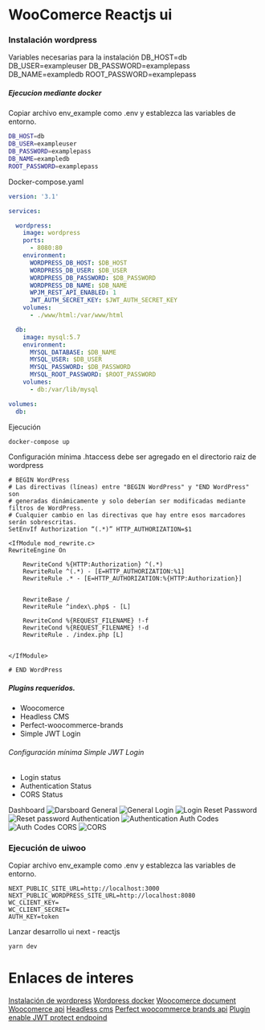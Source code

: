 # WooComerce Reactjs ui


### Instalación wordpress

Variables necesarias para la instalación
DB_HOST=db
DB_USER=exampleuser
DB_PASSWORD=examplepass
DB_NAME=exampledb
ROOT_PASSWORD=examplepass


##### Ejecucion mediante docker
Copiar archivo env_example como .env y establezca las variables de entorno.


```bash
DB_HOST=db
DB_USER=exampleuser
DB_PASSWORD=examplepass
DB_NAME=exampledb
ROOT_PASSWORD=examplepass
```


Docker-compose.yaml

```yaml
version: '3.1'

services:

  wordpress:
    image: wordpress
    ports:
      - 8080:80
    environment:
      WORDPRESS_DB_HOST: $DB_HOST
      WORDPRESS_DB_USER: $DB_USER
      WORDPRESS_DB_PASSWORD: $DB_PASSWORD
      WORDPRESS_DB_NAME: $DB_NAME
      WPJM_REST_API_ENABLED: 1
      JWT_AUTH_SECRET_KEY: $JWT_AUTH_SECRET_KEY
    volumes:
      - ./www/html:/var/www/html

  db:
    image: mysql:5.7
    environment:
      MYSQL_DATABASE: $DB_NAME
      MYSQL_USER: $DB_USER
      MYSQL_PASSWORD: $DB_PASSWORD
      MYSQL_ROOT_PASSWORD: $ROOT_PASSWORD
    volumes:
      - db:/var/lib/mysql

volumes:
  db:

```

Ejecución
```bash
docker-compose up
```

Configuración mínima .htaccess debe ser agregado en el directorio raiz de wordpress
```
# BEGIN WordPress
# Las directivas (líneas) entre "BEGIN WordPress" y "END WordPress" son
# generadas dinámicamente y solo deberían ser modificadas mediante filtros de WordPress.
# Cualquier cambio en las directivas que hay entre esos marcadores serán sobrescritas.
SetEnvIf Authorization “(.*)” HTTP_AUTHORIZATION=$1

<IfModule mod_rewrite.c>
RewriteEngine On

    RewriteCond %{HTTP:Authorization} ^(.*)
    RewriteRule ^(.*) - [E=HTTP_AUTHORIZATION:%1]
    RewriteRule .* - [E=HTTP_AUTHORIZATION:%{HTTP:Authorization}]


    RewriteBase /
    RewriteRule ^index\.php$ - [L]

    RewriteCond %{REQUEST_FILENAME} !-f
    RewriteCond %{REQUEST_FILENAME} !-d
    RewriteRule . /index.php [L]


</IfModule>

# END WordPress
```


##### Plugins requeridos.
* Woocomerce
* Headless CMS
* Perfect-woocommerce-brands
* Simple JWT Login


###### Configuración mínima Simple JWT Login 
* Login status
* Authentication Status
* CORS Status

Dashboard ![Darsboard](/img/dashboard.png)
General ![General](/img/general.png)
Login ![Login](/img/login.png)
Reset Password ![Reset password](/img/reset-password.png)
Authentication ![Authentication](/img/authentication.png)
Auth Codes ![Auth Codes](/img/auth-codes.png)
CORS ![CORS](/img/cors.png)

### Ejecución de uiwoo

Copiar archivo env_example como .env y establezca las variables de entorno.

```
NEXT_PUBLIC_SITE_URL=http://localhost:3000
NEXT_PUBLIC_WORDPRESS_SITE_URL=http://localhost:8080
WC_CLIENT_KEY=
WC_CLIENT_SECRET=
AUTH_KEY=token
```

Lanzar desarrollo ui next - reactjs
```
yarn dev
```


# Enlaces de interes
[Instalación de wordpress](https://es-mx.wordpress.org/support/article/how-to-install-wordpress/)
[Wordpress docker](https://hub.docker.com/_/wordpress)
[Woocomerce document](https://woocommerce.com/document/)
[Woocomerce api](http://woocommerce.github.io/woocommerce-rest-api-docs/)
[Headless cms](https://es-mx.wordpress.org/plugins/headless-cms/)
[Perfect woocommerce brands api](https://github.com/quadlayers/perfect-woocommerce-brands/wiki/REST-API-docs)
[Plugin enable JWT  protect endpoind](https://docs.simplejwtlogin.com/)